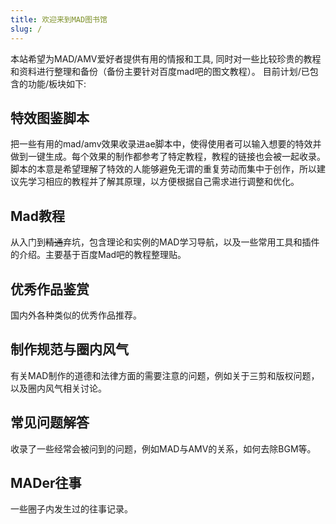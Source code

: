 ```yaml
---
title: 欢迎来到MAD图书馆
slug: /
---
```


本站希望为MAD/AMV爱好者提供有用的情报和工具, 同时对一些比较珍贵的教程和资料进行整理和备份（备份主要针对百度mad吧的图文教程）。
目前计划/已包含的功能/板块如下:

## 特效图鉴脚本
把一些有用的mad/amv效果收录进ae脚本中，使得使用者可以输入想要的特效并做到一键生成。每个效果的制作都参考了特定教程，教程的链接也会被一起收录。
脚本的本意是希望理解了特效的人能够避免无谓的重复劳动而集中于创作，所以建议先学习相应的教程并了解其原理，以方便根据自己需求进行调整和优化。

## Mad教程
从入门到~~精通~~弃坑，包含理论和实例的MAD学习导航，以及一些常用工具和插件的介绍。主要基于百度Mad吧的教程整理贴。

## 优秀作品鉴赏
国内外各种类似的优秀作品推荐。

## 制作规范与圈内风气
有关MAD制作的道德和法律方面的需要注意的问题，例如关于三剪和版权问题，以及圈内风气相关讨论。

## 常见问题解答
收录了一些经常会被问到的问题，例如MAD与AMV的关系，如何去除BGM等。

## MADer往事
一些圈子内发生过的往事记录。
